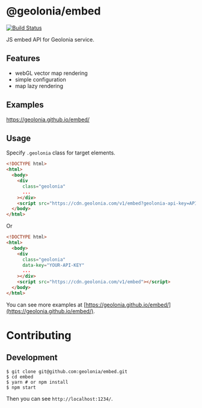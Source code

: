 # @geolonia/embed

[![Build Status](https://travis-ci.org/geolonia/embed.svg?branch=master)](https://travis-ci.org/geolonia/embed)

JS embed API for Geolonia service.

## Features

- webGL vector map rendering
- simple configuration
- map lazy rendering

## Examples

https://geolonia.github.io/embed/

## Usage

Specify `.geolonia` class for target elements.

```html
<!DOCTYPE html>
<html>
  <body>
    <div
      class="geolonia"
      ...
    ></div>
    <script src="https://cdn.geolonia.com/v1/embed?geolonia-api-key=API-KEY"></script>
  </body>
</html>
```

Or

```html
<!DOCTYPE html>
<html>
  <body>
    <div
      class="geolonia"
      data-key="YOUR-API-KEY"
      ...
    ></div>
    <script src="https://cdn.geolonia.com/v1/embed"></script>
  </body>
</html>
```


You can see more examples at [https://geolonia.github.io/embed/](https://geolonia.github.io/embed/).

# Contributing

## Development

```shell
$ git clone git@github.com:geolonia/embed.git
$ cd embed
$ yarn # or npm install
$ npm start
```

Then you can see `http://localhost:1234/`.
